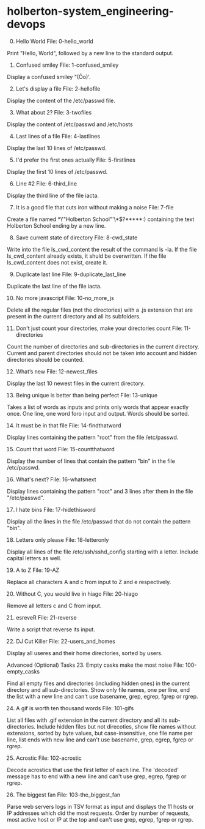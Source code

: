 # holberton-system_engineering-devops
0. Hello World
File: 0-hello_world

Print "Hello, World", followed by a new line to the standard output.

1. Confused smiley
File: 1-confused_smiley

Display a confused smiley "(Ôo)'.

2. Let's display a file
File: 2-hellofile

Display the content of the /etc/passwd file.

3. What about 2?
File: 3-twofiles

Display the content of /etc/passwd and /etc/hosts

4. Last lines of a file
File: 4-lastlines

Display the last 10 lines of /etc/passwd.

5. I'd prefer the first ones actually
File: 5-firstlines

Display the first 10 lines of /etc/passwd.

6. Line #2
File: 6-third_line

Display the third line of the file iacta.

7. It is a good file that cuts iron without making a noise
File: 7-file

Create a file named \*\\'"Holberton School"\'\\*$\?\*\*\*\*\*:) containing the text Holberton School ending by a new line.

8. Save current state of directory
File: 8-cwd_state

Write into the file ls_cwd_content the result of the command ls -la. If the file ls_cwd_content already exists, it shuld be overwritten. If the file ls_cwd_content does not exist, create it.

9. Duplicate last line
File: 9-duplicate_last_line

Duplicate the last line of the file iacta.

10. No more javascript
File: 10-no_more_js

Delete all the regular files (not the directories) with a .js extension that are present in the current directory and all its subfolders.

11. Don't just count your directories, make your directories count
File: 11-directories

Count the number of directories and sub-directories in the current directory. Current and parent directories should not be taken into account and hidden directories should be counted.

12. What’s new
File: 12-newest_files

Display the last 10 newest files in the current directory.

13. Being unique is better than being perfect
File: 13-unique

Takes a list of words as inputs and prints only words that appear exactly once. One line, one word foro input and output. Words should be sorted.

14. It must be in that file
File: 14-findthatword

Display lines containing the pattern "root" from the file /etc/passwd.

15. Count that word
File: 15-countthatword

Display the number of lines that contain the pattern "bin" in the file /etc/passwd.

16. What's next?
File: 16-whatsnext

Display lines containing the pattern "root" and 3 lines after them in the file "/etc/passwd".

17. I hate bins
File: 17-hidethisword

Display all the lines in the file /etc/passwd that do not contain the pattern "bin".

18. Letters only please
File: 18-letteronly

Display all lines of the file /etc/ssh/sshd_config starting with a letter. Include capital letters as well.

19. A to Z
File: 19-AZ

Replace all characters A and c from input to Z and e respectively.

20. Without C, you would live in hiago
File: 20-hiago

Remove all letters c and C from input.

21. esreveR
File: 21-reverse

Write a script that reverse its input.

22. DJ Cut Killer
File: 22-users_and_homes

Display all useres and their home directories, sorted by users.

Advanced (Optional) Tasks
23. Empty casks make the most noise
File: 100-empty_casks

Find all empty files and directories (including hidden ones) in the current directory and all sub-directories. Show only file names, one per line, end the list with a new line and can't use basename, grep, egrep, fgrep or rgrep.

24. A gif is worth ten thousand words
File: 101-gifs

List all files with .gif extension in the current directory and all its sub-directories. Include hidden files but not direcoties, show file names without extensions, sorted by byte values, but case-insensitive, one file name per line, list ends with new line and can't use basename, grep, egrep, fgrep or rgrep.

25. Acrostic
File: 102-acrostic

Decode acrostics that use the first letter of each line. The 'decoded' message has to end with a new line and can't use grep, egrep, fgrep or rgrep.

26. The biggest fan
File: 103-the_biggest_fan

Parse web servers logs in TSV format as input and displays the 11 hosts or IP addresses which did the most requests. Order by number of requests, most active host or IP at the top and can't use grep, egrep, fgrep or rgrep.
